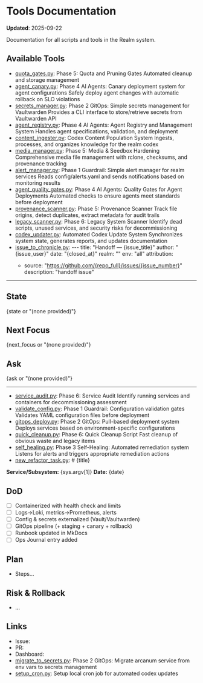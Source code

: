 # Tools Documentation

**Updated**: 2025-09-22

Documentation for all scripts and tools in the Realm system.

## Available Tools

- [quota_gates.py](quota_gates.md): Phase 5: Quota and Pruning Gates
Automated cleanup and storage management
- [agent_canary.py](agent_canary.md): Phase 4 AI Agents: Canary deployment system for agent configurations
Safely deploy agent changes with automatic rollback on SLO violations
- [secrets_manager.py](secrets_manager.md): Phase 2 GitOps: Simple secrets management for Vaultwarden
Provides a CLI interface to store/retrieve secrets from Vaultwarden API
- [agent_registry.py](agent_registry.md): Phase 4 AI Agents: Agent Registry and Management System
Handles agent specifications, validation, and deployment
- [content_ingester.py](content_ingester.md): Codex Content Population System
Ingests, processes, and organizes knowledge for the realm codex
- [media_manager.py](media_manager.md): Phase 5: Media & Seedbox Hardening
Comprehensive media file management with rclone, checksums, and provenance tracking
- [alert_manager.py](alert_manager.md): Phase 1 Guardrail: Simple alert manager for realm services
Reads config/alerts.yaml and sends notifications based on monitoring results
- [agent_quality_gates.py](agent_quality_gates.md): Phase 4 AI Agents: Quality Gates for Agent Deployments
Automated checks to ensure agents meet standards before deployment
- [provenance_scanner.py](provenance_scanner.md): Phase 5: Provenance Scanner
Track file origins, detect duplicates, extract metadata for audit trails
- [legacy_scanner.py](legacy_scanner.md): Phase 6: Legacy System Scanner
Identify dead scripts, unused services, and security risks for decommissioning
- [codex_updater.py](codex_updater.md): Automated Codex Update System
Synchronizes system state, generates reports, and updates documentation
- [issue_to_chronicle.py](issue_to_chronicle.md): ---
title: "Handoff — {issue_title}"
author: "{issue_user}"
date: "{closed_at}"
realm: "<realm-slug>"
env: "all"
attribution:
  - source: "https://github.com/{repo_full}/issues/{issue_number}"
    description: "handoff issue"
---

## State
{state or "(none provided)"}

## Next Focus
{next_focus or "(none provided)"}

## Ask
{ask or "(none provided)"}

---
- [service_audit.py](service_audit.md): Phase 6: Service Audit
Identify running services and containers for decommissioning assessment
- [validate_config.py](validate_config.md): Phase 1 Guardrail: Configuration validation gates
Validates YAML configuration files before deployment
- [gitops_deploy.py](gitops_deploy.md): Phase 2 GitOps: Pull-based deployment system
Deploys services based on environment-specific configurations
- [quick_cleanup.py](quick_cleanup.md): Phase 6: Quick Cleanup Script
Fast cleanup of obvious waste and legacy items
- [self_healing.py](self_healing.md): Phase 3 Self-Healing: Automated remediation system
Listens for alerts and triggers appropriate remediation actions
- [new_refactor_task.py](new_refactor_task.md): # {title}

**Service/Subsystem:** {sys.argv[1]}
**Date:** {date}

## DoD
- [ ] Containerized with health check and limits
- [ ] Logs→Loki, metrics→Prometheus, alerts
- [ ] Config & secrets externalized (Vault/Vaultwarden)
- [ ] GitOps pipeline (+ staging + canary + rollback)
- [ ] Runbook updated in MkDocs
- [ ] Ops Journal entry added

## Plan
- Steps...

## Risk & Rollback
- ...

## Links
- Issue: 
- PR: 
- Dashboard:
- [migrate_to_secrets.py](migrate_to_secrets.md): Phase 2 GitOps: Migrate arcanum service from env vars to secrets management
- [setup_cron.py](setup_cron.md): Setup local cron job for automated codex updates
